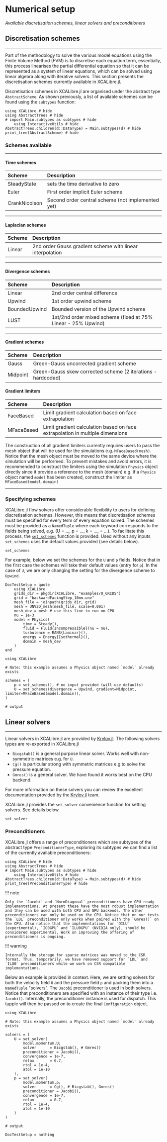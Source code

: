 # Numerical setup
*Available discretisation schemes, linear solvers and preconditioners*

## Discretisation schemes
---

Part of the methodology to solve the various model equations using the Finite Volume Method (FVM) is to discretise each equation term, essentially, this process linearises the partial differential equation so that it can be represented as a system of linear equations, which can be solved using linear algebra along with iterative solvers. This section presents the discretisation schemes currently available in XCALibre.jl.

Discretisation schemes in XCALibre.jl are organised under the abstract type `AbstractScheme`. As shown previously, a list of available schemes can be found using the  `subtypes` function:

```@repl
using XCALibre # hide
using AbstractTrees # hide
# import Main.subtypes as subtypes # hide
    using InteractiveUtils # hide
AbstractTrees.children(d::DataType) = Main.subtypes(d) # hide
print_tree(AbstractScheme) # hide
```

### Schemes available 
---
#### Time schemes

| **Scheme** | **Description** |
|:-------|:------------|
| SteadyState | sets the time derivative to zero |
| Euler | First order implicit Euler scheme |
| CrankNicolson | Second order central scheme (not implemented yet) |
---
#### Laplacian schemes

| **Scheme** | **Description** |
|:-------|:------------|
| Linear | 2nd order Gauss gradient scheme with linear interpolation |
---
#### Divergence schemes

| **Scheme** | **Description** |
|:-------|:------------|
| Linear | 2nd order central difference |
| Upwind | 1st order upwind scheme |
| BoundedUpwind | Bounded version of the Upwind scheme |
| LUST | 1st/2nd order mixed scheme (fixed at 75% Linear - 25% Upwind) |
---
#### Gradient schemes

| **Scheme** | **Description** |
|:-------|:------------|
| Gauss | Green-Gauss uncorrected gradient scheme |
| Midpoint | Green-Gauss skew corrected scheme (2 iterations - hardcoded) |

#### Gradient limiters

| **Scheme** | **Description** |
|:-------|:------------|
| FaceBased | Limit gradient calculation based on face extrapolation |
| MFaceBased | Limit gradient calculation based on face extrapolation in multiple dimensions |

The construction of all gradient limiters currently requires users to pass the mesh object that will be used for the simulations e.g. `MFaceBased(mesh)`. Notice that the mesh object must be moved to the same device where the simulation will be performed. To prevent mistakes and avoid errors, it is recommended to construct the limiters using the simulation `Physics` object directly since it provide a reference to the mesh (domain) e.g. if a `Physics` object named `model` has been created, construct the limiter as `MFaceBased(model.domain)`

---
### Specifying schemes

XCALibre.jl flow solvers offer considerable flexibility to users for defining discretisation schemes. However, this means that discretisation schemes must be specified for every term of every equation solved. The schemes must be provided as a `NamedTuple` where each keyword corresponds to the fields being solved, e.g. (U = ..., p = ..., k = ..., <field> = ...). To facilitate this process, the [`set_schemes`](@ref) function is provided. Used without any inputs `set_schemes` uses the default values provided (see details below).

```@docs; canonical=false
set_schemes
```

For example, below we set the schemes for the  `U` and `p` fields. Notice that in the first case the schemes will take their default values (entry for `p`). In the case of `U`, we are only changing the setting for the divergence scheme to `Upwind`.

```@meta
DocTestSetup = quote
    using XCALibre
    grids_dir = pkgdir(XCALibre, "examples/0_GRIDS")
    grid = "backwardFacingStep_10mm.unv"
    mesh_file = joinpath(grids_dir, grid)
    mesh = UNV2D_mesh(mesh_file, scale=0.001)
    mesh_dev = mesh # use this line to run on CPU
    nu = 1e-3
    model = Physics(
        time = Steady(),
        fluid = Fluid{Incompressible}(nu = nu),
        turbulence = RANS{Laminar}(),
        energy = Energy{Isothermal}(),
        domain = mesh_dev
    )
end
```

```jldoctest;  filter = r".*"s => s"", output = false
using XCALibre

# Note: this example assumes a Physics object named `model` already exists

schemes = (
    p = set_schemes(), # no input provided (will use defaults)
    U = set_schemes(divergence = Upwind, gradient=Midpoint, limiter=MFaceBased(model.domain)),
)

# output

```

## Linear solvers
---

Linear solvers in XCALibre.jl are provided by [Krylov.jl](https://github.com/JuliaSmoothOptimizers/Krylov.jl). The following solvers types are re-exported in XCALibre.jl

* `Bicgstab()` is a general purpose linear solver. Works well with non-symmetric matrices e.g. for `U`.
* `Cg()` is particular strong with symmetric matrices e.g to solve the pressure equation.
* `Gmres()` is a general solver. We have found it works best on the CPU backend.

For more information on these solvers you can review the excellent documentation provided by the [Krylov.jl](https://github.com/JuliaSmoothOptimizers/Krylov.jl) team. 

XCALibre.jl provides the `set_solver` convenience function for setting solvers. See details below. 

```@docs; canonical=false
set_solver
```

### Preconditioners 

XCALibre.jl offers a range of preconditioners which are subtypes of the abstract type `PreconditionerType`, exploring its subtypes we can find a list of the currently available preconditioners: 

```@repl
using XCALibre # hide
using AbstractTrees # hide
# import Main.subtypes as subtypes # hide
    using InteractiveUtils # hide
AbstractTrees.children(d::DataType) = Main.subtypes(d) # hide
print_tree(PreconditionerType) # hide
```

!!! note

    Only the `Jacobi` and `NormDiagonal` preconditioners have GPU ready implementations. At present these have the most robust implementation and they can be used with both CPU and GPU backends. The other preconditioners can only be used on the CPU. Notice that on our tests the `LDL` preconditioner only works when paired with the `Gmres()` on the CPU. Also notice that the implementations for `DILU` (experimental), `IC0GPU` and `ILU0GPU` (NVIDIA only), should be considered experimental. Work on improving the offering of preconditioners is ongoing.

!!! warning

    Internally the storage for sparse matrices was moved to the CSR format. Thus, temporarily, we have removed support for `LDL` and `ILU0` preconditioners while we work on CSR compatible implementations. 



Below an example is provided in context. Here, we are setting solvers for both the velocity field `U` and the pressure field `p` and packing them into a `NamedTuple` "solvers". The `Jacobi` preconditioner is used in both solvers. Notice that preconditioners are specified with an instance of their type i.e. `Jacobi()`. Internally, the preconditioner instance is used for dispatch. This tupple will then be passed on to create the final `Configuration` object.

```jldoctest;  filter = r".*"s => s"", output = false
using XCALibre

# Note: this example assumes a Physics object named `model` already exists

solvers = (
    U = set_solver(
        model.momentum.U;
        solver      = Bicgstab(), # Gmres()
        preconditioner = Jacobi(),
        convergence = 1e-7,
        relax       = 0.7,
        rtol = 1e-4,
        atol = 1e-10
    ),
    p = set_solver(
        model.momentum.p;
        solver      = Cg(), # Bicgstab(), Gmres()
        preconditioner = Jacobi(),
        convergence = 1e-7,
        relax       = 0.7,
        rtol = 1e-4,
        atol = 1e-10
    )
)

# output

```

```@meta
DocTestSetup = nothing
```